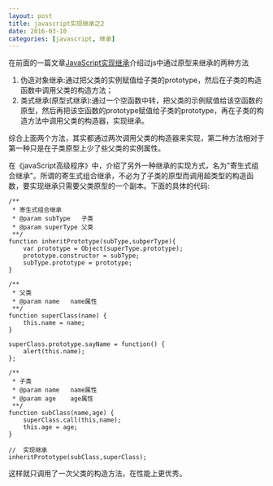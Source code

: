 ```yaml
---
layout: post
title: javascript实现继承之2
date: 2016-03-10
categories: [javascript, 继承]
---
```


在前面的一篇文章[JavaScript实现继承](http://rwson.github.io/%E6%8A%80%E6%9C%AF/2015/05/26/js-object-extend.html)介绍过js中通过原型来继承的两种方法

1. 伪造对象继承:通过把父类的实例赋值给子类的prototype，然后在子类的构造函数中调用父类的构造方法；
2. 类式继承(原型式继承):通过一个空函数中转，把父类的示例赋值给该空函数的原型，然后再把该空函数的prototype赋值给子类的prototype，再在子类的构造方法中调用父类的构造器，实现继承。

综合上面两个方法，其实都通过两次调用父类的构造器来实现，第二种方法相对于第一种只是在子类原型上少了些父类的实例属性。

在《javaScript高级程序》中，介绍了另外一种继承的实现方式，名为"寄生式组合继承"。所谓的寄生式组合继承，不必为了子类的原型而调用超类型的构造函数，要实现继承只需要父类原型的一个副本。下面的具体的代码:

    /**
     * 寄生式组合继承
     * @param subType   子类
     * @param superType 父类
     **/
    function inheritPrototype(subType,subperType){
        var prototype = Object(superType.prototype);
        prototype.constructor = subType;
        subType.prototype = prototype;
    }
    
    /**
     * 父类
     * @param name   name属性
     **/
    function superClass(name) {
        this.name = name;
    }
    
    superClass.prototype.sayName = function() {
        alert(this.name);    
    };
    
    /**
     * 子类
     * @param name   name属性
     * @param age    age属性
     **/
    function subClass(name,age) {
        superClass.call(this,name);
        this.age = age;
    }
    
    //  实现继承
    inheritPrototype(subClass,superClass);

这样就只调用了一次父类的构造方法，在性能上更优秀。